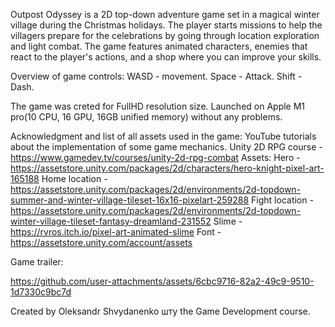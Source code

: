 Outpost Odyssey is a 2D top-down adventure game set in a magical winter village during the Christmas holidays. The player starts missions to help the villagers prepare for the celebrations by going through location exploration and light combat. The game features animated characters, enemies that react to the player's actions, and a shop where you can improve your skills.

Overview of game controls:
WASD - movement. Space - Attack. Shift - Dash. 

The game was creted for FullHD resolution size. Launched on Apple M1 pro(10 CPU, 16 GPU, 16GB unified memory) without any problems.

Acknowledgment and list of all assets used in the game:
YouTube tutorials about the implementation of some game mechanics.
Unity 2D RPG course - https://www.gamedev.tv/courses/unity-2d-rpg-combat
Assets:
Hero - https://assetstore.unity.com/packages/2d/characters/hero-knight-pixel-art-165188
Home location - https://assetstore.unity.com/packages/2d/environments/2d-topdown-summer-and-winter-village-tileset-16x16-pixelart-259288
Fight location - https://assetstore.unity.com/packages/2d/environments/2d-topdown-winter-village-tileset-fantasy-dreamland-231552
Slime - https://rvros.itch.io/pixel-art-animated-slime
Font - https://assetstore.unity.com/account/assets

Game trailer:

https://github.com/user-attachments/assets/6cbc9716-82a2-49c9-9510-1d7330c9bc7d

Created by Oleksandr Shvydanenko шту the Game Development course.


